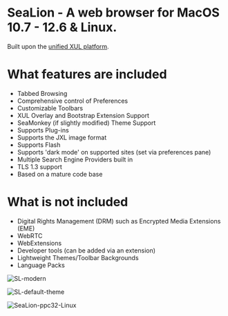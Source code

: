 # SeaLion - A web browser for MacOS 10.7 - 12.6 & Linux.

Built upon the [unified XUL platform](https://repo.palemoon.org/MoonchildProductions/UXP).

What features are included
=========================================================================

* Tabbed Browsing
* Comprehensive control of Preferences
* Customizable Toolbars
* XUL Overlay and Bootstrap Extension Support
* SeaMonkey (if slightly modified) Theme Support
* Supports Plug-ins
* Supports the JXL image format
* Supports Flash
* Supports 'dark mode' on supported sites (set via preferences pane)
* Multiple Search Engine Providers built in
* TLS 1.3 support
* Based on a mature code base

What is not included
=========================================================================

* Digital Rights Management (DRM) such as Encrypted Media Extensions (EME)
* WebRTC
* WebExtensions
* Developer tools (can be added via an extension)
* Lightweight Themes/Toolbar Backgrounds
* Language Packs

![SL-modern](https://github.com/wicknix/SeaLion/assets/39230578/42f9768f-38f1-4776-b829-2f93f2f4133b)

![SL-default-theme](https://github.com/wicknix/SeaLion/assets/39230578/5aa88392-c5e5-4646-a18d-e57a6bbee974)

![SeaLion-ppc32-Linux](https://user-images.githubusercontent.com/39230578/235285348-8500793c-58eb-4cbe-8e85-d4d4b78b8d0e.png)


